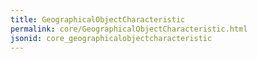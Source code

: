 ```yaml
---
title: GeographicalObjectCharacteristic
permalink: core/GeographicalObjectCharacteristic.html
jsonid: core_geographicalobjectcharacteristic
---
```

